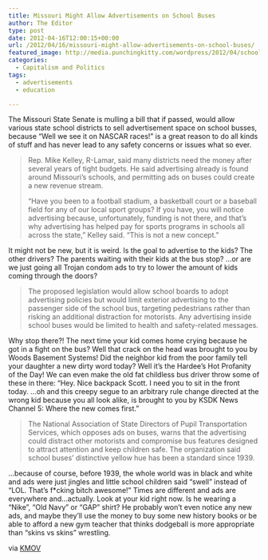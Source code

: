 ```yaml
---
title: Missouri Might Allow Advertisements on School Buses
author: The Editor
type: post
date: 2012-04-16T12:00:15+00:00
url: /2012/04/16/missouri-might-allow-advertisements-on-school-buses/
featured_image: http://media.punchingkitty.com/wordpress/2012/04/school_bus_ads.jpg
categories:
  - Capitalism and Politics
tags:
  - advertisements
  - education

---
```

The Missouri State Senate is mulling a bill that if passed, would allow various state school districts to sell advertisement space on school busses, because &#8220;Well we see it on NASCAR races!&#8221; is a great reason to do all kinds of stuff and has never lead to any safety concerns or issues what so ever.

> Rep. Mike Kelley, R-Lamar, said many districts need the money after several years of tight budgets. He said advertising already is found around Missouri&#8217;s schools, and permitting ads on buses could create a new revenue stream.
> 
> &#8220;Have you been to a football stadium, a basketball court or a baseball field for any of our local sport groups? If you have, you will notice advertising because, unfortunately, funding is not there, and that&#8217;s why advertising has helped pay for sports programs in schools all across the state,&#8221; Kelley said. &#8220;This is not a new concept.&#8221;

It might not be new, but it is weird. Is the goal to advertise to the kids? The other drivers? The parents waiting with their kids at the bus stop? &#8230;or are we just going all Trojan condom ads to try to lower the amount of kids coming through the doors?

> The proposed legislation would allow school boards to adopt advertising policies but would limit exterior advertising to the passenger side of the school bus, targeting pedestrians rather than risking an additional distraction for motorists. Any advertising inside school buses would be limited to health and safety-related messages.

Why stop there?! The next time your kid comes home crying because he got in a fight on the bus? Well that crack on the head was brought to you by Woods Basement Systems! Did the neighbor kid from the poor family tell your daughter a new dirty word today? Well it&#8217;s the Hardee&#8217;s Hot Profanity of the Day! We can even make the old fat childless bus driver throw some of these in there: &#8220;Hey. Nice backpack Scott. I need you to sit in the front today. &#8230;oh and this creepy segue to an arbitrary rule change directed at the wrong kid because you all look alike, is brought to you by KSDK News Channel 5: Where the new comes first.&#8221;

> The National Association of State Directors of Pupil Transportation Services, which opposes ads on buses, warns that the advertising could distract other motorists and compromise bus features designed to attract attention and keep children safe. The organization said school buses&#8217; distinctive yellow hue has been a standard since 1939.

&#8230;because of course, before 1939, the whole world was in black and white and ads were just jingles and little school children said &#8220;swell&#8221; instead of &#8220;LOL. That&#8217;s f*cking bitch awesome!&#8221; Times are different and ads are everywhere and&#8230;actually. Look at your kid right now. Is he wearing a &#8220;Nike&#8221;, &#8220;Old Navy&#8221; or &#8220;GAP&#8221; shirt? He probably won&#8217;t even notice any new ads, and maybe they&#8217;ll use the money to buy some new history books or be able to afford a new gym teacher that thinks dodgeball is more appropriate than &#8220;skins vs skins&#8221; wrestling.

via <a href="http://www.kmov.com/news/local/Missouri-may-allow-ads-on-school-buses-147474595.html" target="_blank">KMOV</a>